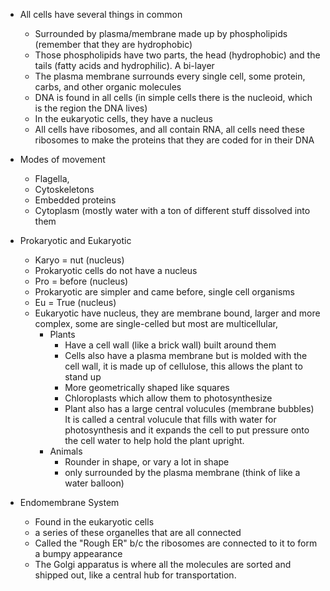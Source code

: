 
- All cells have several things in common
	- Surrounded by plasma/membrane made up by phospholipids (remember that they are hydrophobic)
	- Those phospholipids have two parts, the head (hydrophobic) and the tails (fatty acids and hydrophilic). A bi-layer
	- The plasma membrane surrounds every single cell, some protein, carbs, and other organic molecules
	- DNA is found in all cells (in simple cells there is the nucleoid, which is the region the DNA lives)
	- In the eukaryotic cells, they have a nucleus
	- All cells have ribosomes, and all contain RNA, all cells need these ribosomes to make the proteins that they are coded for in their DNA

- Modes of movement
	- Flagella, 
	- Cytoskeletons
	- Embedded proteins
	- Cytoplasm (mostly water with a ton of different stuff dissolved into them

- Prokaryotic and Eukaryotic  
	- Karyo = nut (nucleus)
	- Prokaryotic cells do not have a nucleus
	- Pro = before (nucleus)
	- Prokaryotic are simpler and came before, single cell organisms
	- Eu = True (nucleus)
	- Eukaryotic have nucleus, they are membrane bound, larger and more complex, some are single-celled but most are multicellular,
		- Plants 
			- Have a cell wall (like a brick wall) built around them 
			- Cells also have a plasma membrane but is molded with the cell wall, it is made up of cellulose, this allows the plant to stand up
			- More geometrically shaped like squares 
			- Chloroplasts which allow them to photosynthesize 
			- Plant also has a large central volucules (membrane bubbles) It is called a central volucule that fills with water for photosynthesis and it expands the cell to put pressure onto the cell water to help hold the plant upright. 
		- Animals
			- Rounder in shape, or vary a lot in shape
			- only surrounded by the plasma membrane (think of like a water balloon)

- Endomembrane System
	- Found in the eukaryotic cells
	- a series of these organelles that are all connected
	- Called the "Rough ER" b/c the ribosomes are connected to it to form a bumpy appearance
	- The Golgi apparatus is where all the molecules are sorted and shipped out, like a central hub for transportation. 